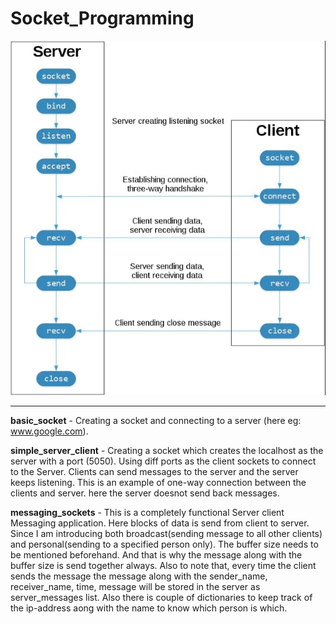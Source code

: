 # Socket_Programming

![alt text](https://github.com/JoseAtlin/Socket_Programming/blob/master/socket_programming.png?raw=true)

<hr>

**basic_socket** - Creating a socket and connecting to a server (here eg: www.google.com).

**simple_server_client** - Creating a socket which creates the localhost as the server with a port (5050). Using diff ports as the client sockets to connect to the Server. Clients can send messages to the server and the server keeps listening. This is an example of one-way connection between the clients and server. here the server doesnot send back messages.

**messaging_sockets** - This is a completely functional Server client Messaging application. Here blocks of data is send from client to server. Since I am introducing both broadcast(sending message to all other clients) and personal(sending to a specified person only). The buffer size needs to be mentioned beforehand.
And that is why the message along with the buffer size is send together always. Also to note that, every time the client sends the message the message along with the sender_name, receiver_name, time, message will be stored in the server as server_messages list. Also there is couple of dictionaries to keep track of the ip-address aong with the name to know which person is which.
